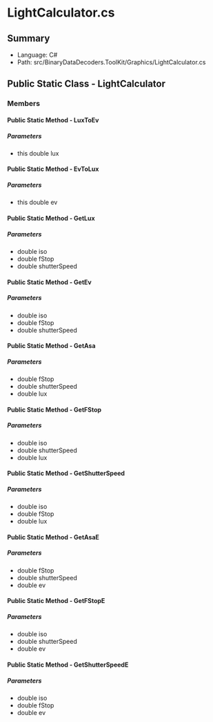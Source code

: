 ﻿# LightCalculator.cs

## Summary

* Language: C#
* Path: src/BinaryDataDecoders.ToolKit/Graphics/LightCalculator.cs

## Public Static Class - LightCalculator

### Members

#### Public Static Method - LuxToEv

#####  Parameters

 - this double lux 

#### Public Static Method - EvToLux

#####  Parameters

 - this double ev 

#### Public Static Method - GetLux

#####  Parameters

 - double iso 
 - double fStop 
 - double shutterSpeed 

#### Public Static Method - GetEv

#####  Parameters

 - double iso 
 - double fStop 
 - double shutterSpeed 

#### Public Static Method - GetAsa

#####  Parameters

 - double fStop 
 - double shutterSpeed 
 - double lux 

#### Public Static Method - GetFStop

#####  Parameters

 - double iso 
 - double shutterSpeed 
 - double lux 

#### Public Static Method - GetShutterSpeed

#####  Parameters

 - double iso 
 - double fStop 
 - double lux 

#### Public Static Method - GetAsaE

#####  Parameters

 - double fStop 
 - double shutterSpeed 
 - double ev 

#### Public Static Method - GetFStopE

#####  Parameters

 - double iso 
 - double shutterSpeed 
 - double ev 

#### Public Static Method - GetShutterSpeedE

#####  Parameters

 - double iso 
 - double fStop 
 - double ev 

